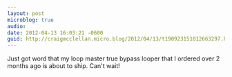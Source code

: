 ```yaml
---
layout: post
microblog: true
audio: 
date: 2012-04-13 16:03:21 -0600
guid: http://craigmcclellan.micro.blog/2012/04/13/t190923151012663297.html
---
```

Just got word that my loop master true bypass looper that I ordered over 2 months ago is about to ship. Can't wait!
